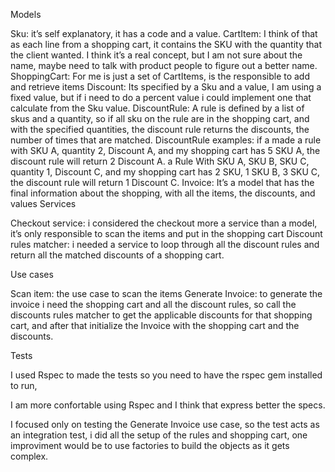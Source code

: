 Models

  Sku: it’s self explanatory, it has a code and a value.
  CartItem: I think of that as each line from a shopping cart, it contains the SKU with the quantity that the client wanted. I think it’s a real concept, but I am not sure about the name, maybe need to talk with product people to figure out a better name.
  ShoppingCart: For me is just a set of CartItems, is the responsible to add and retrieve items
  Discount: Its specified by a Sku and a value, I am using a fixed value, but if i need to do a percent value i could implement one that calculate from the Sku value.
  DiscountRule: A rule is defined by a list of skus and a quantity, so if all sku on the rule are in the shopping cart, and with the specified quantities, the discount rule returns the discounts, the number of times that are matched. 
  DiscountRule examples: if a made a rule with SKU A, quantity 2, Discount A, and my shopping cart has 5 SKU A, the discount rule will return 2 Discount A.  a Rule With SKU A, SKU B, SKU C, quantity 1, Discount C, and my shopping cart has 2 SKU, 1 SKU B, 3 SKU C, the discount rule will return 1 Discount C.
  Invoice: It’s a model that has the final information about the shopping, with all the items, the discounts, and values
  Services

Checkout service: i considered the checkout more a service than a model, it’s only responsible to scan the items and put in the shopping cart
Discount rules matcher: i needed a service to loop through all the discount rules and return all the matched discounts of a shopping cart.


Use cases

Scan item: the use case to scan the items 
Generate Invoice: to generate the invoice i need the shopping cart and all the discount rules, so call the discounts rules matcher to get the applicable discounts for that shopping cart, and after that initialize the Invoice with the shopping cart and the discounts.


Tests

I used Rspec to made the tests so you need to have the rspec gem installed to run, 

I am more confortable using Rspec and I think that express better the specs. 

I focused only on testing the Generate Invoice use case, so the test acts as an integration test, i did all the setup of the rules and shopping cart, one improviment would be to use factories to build the objects as it gets complex.
